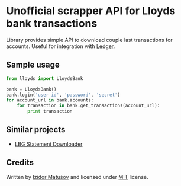 # Unofficial scrapper API for Lloyds bank transactions

Library provides simple API to download couple last transactions for accounts.
Useful for integration with [Ledger](http://www.ledger-cli.org/).

## Sample usage

```python
from lloyds import LloydsBank

bank = LloydsBank()
bank.login('user id', 'password', 'secret')
for account_url in bank.accounts:
    for transaction in bank.get_transactions(account_url):
        print transaction
```

## Similar projects

  - [LBG Statement Downloader](https://github.com/bitplane/tsb-downloader)

## Credits

Written by [Izidor Matušov](http://izidor.io) and licensed under [MIT](LICENSE)
license.
